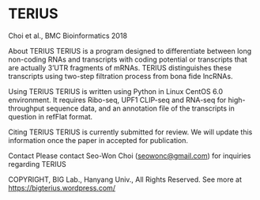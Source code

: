 # TERIUS
Choi et al., BMC Bioinformatics 2018

About TERIUS
TERIUS is a program designed to differentiate between long non-coding RNAs and transcripts with coding potential or transcripts that are actually 3’UTR fragments of mRNAs. TERIUS distinguishes these transcripts using two-step filtration process from bona fide lncRNAs.

Using TERIUS
TERIUS is written using Python in Linux CentOS 6.0 environment. It requires Ribo-seq, UPF1 CLIP-seq and RNA-seq for high-throughput sequence data, and an annotation file of the transcripts in question in refFlat format.

Citing TERIUS
TERIUS is currently submitted for review. We will update this information once the paper in accepted for publication.

Contact
Please contact Seo-Won Choi (seowonc@gmail.com) for inquiries regarding TERIUS

COPYRIGHT, BIG Lab., Hanyang Univ., All Rights Reserved.
See more at https://bigterius.wordpress.com/
